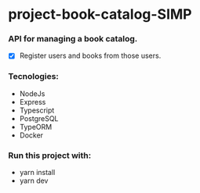 # project-book-catalog-SIMP

### API for managing a book catalog.

- [x] Register users and books from those users.

### Tecnologies:

- NodeJs
- Express
- Typescript
- PostgreSQL
- TypeORM
- Docker

### Run this project with:

- yarn install
- yarn dev


